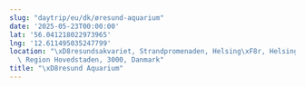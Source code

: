 ```yaml
---
slug: "daytrip/eu/dk/øresund-aquarium"
date: '2025-05-23T00:00:00'
lat: '56.041218022973965'
lng: '12.611495035247799'
location: "\xD8resundsakvariet, Strandpromenaden, Helsing\xF8r, Helsing\xF8r Kommune,\
  \ Region Hovedstaden, 3000, Danmark"
title: "\xD8resund Aquarium"
---
```



